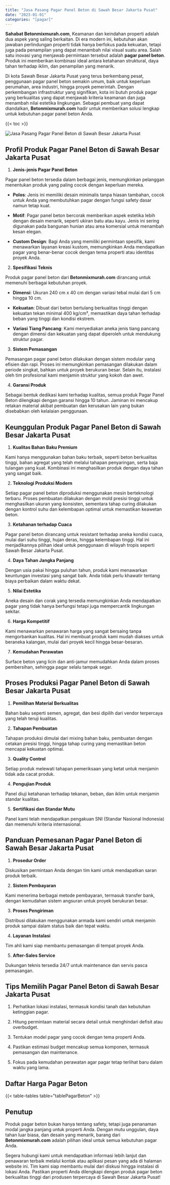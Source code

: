 ```yaml
---
title: "Jasa Pasang Pagar Panel Beton di Sawah Besar Jakarta Pusat"
date: "2023-01-01"
categories: "[pagar]"
---
```


**Sahabat Betonmixmurah.com**, Keamanan dan keindahan properti adalah dua aspek yang saling berkaitan. Di era modern ini, kebutuhan akan jawaban perlindungan properti tidak hanya berfokus pada kekuatan, tetapi juga pada penampilan yang dapat menambah nilai visual suatu area. Salah satu inovasi yang menjawab permintaan tersebut adalah **pagar panel beton**. Produk ini memberikan kombinasi ideal antara ketahanan struktural, daya tahan terhadap iklim, dan penampilan yang menarik.  

Di kota Sawah Besar Jakarta Pusat yang terus berkembang pesat, penggunaan pagar panel beton semakin umum, baik untuk keperluan perumahan, area industri, hingga proyek pemerintah. Dengan perkembangan infrastruktur yang signifikan, kota ini butuh produk pagar yang berkualitas yang dapat menjawab kriteria keamanan dan juga menambah nilai estetika lingkungan. Sebagai pembuat yang dapat diandalkan, **Betonmixmurah.com** hadir untuk memberikan solusi lengkap untuk kebutuhan pagar panel beton Anda.

{{< toc >}}

![Jasa Pasang Pagar Panel Beton di Sawah Besar Jakarta Pusat](/images/pagar/pagar-beton-09.jpg)

## Profil Produk Pagar Panel Beton di Sawah Besar Jakarta Pusat

1. **Jenis-jenis Pagar Panel Beton**  

Pagar panel beton tersedia dalam berbagai jenis, memungkinkan pelanggan menentukan produk yang paling cocok dengan keperluan mereka.  

- **Polos**: Jenis ini memiliki desain minimalis tanpa hiasan tambahan, cocok untuk Anda yang membutuhkan pagar dengan fungsi safety dasar namun tetap kuat.  

- **Motif**: Pagar panel beton bercorak memberikan aspek estetika lebih dengan desain menarik, seperti ukiran batu atau kayu. Jenis ini sering digunakan pada bangunan hunian atau area komersial untuk menambah kesan elegan.  

- **Custom Design**: Bagi Anda yang memiliki permintaan spesifik, kami menawarkan layanan kreasi kustom, memungkinkan Anda mendapatkan pagar yang benar-benar cocok dengan tema properti atau identitas proyek Anda.  

2. **Spesifikasi Teknis**  

Produk pagar panel beton dari **Betonmixmurah.com** dirancang untuk memenuhi berbagai kebutuhan proyek.  

- **Dimensi**: Ukuran 240 cm x 40 cm dengan variasi tebal mulai dari 5 cm hingga 10 cm.  

- **Kekuatan**: Dibuat dari beton bertulang berkualitas tinggi dengan kekuatan tekan minimal 400 kg/cm², memastikan daya tahan terhadap beban yang tinggi dan kondisi ekstrem.  

- **Variasi Tiang Pancang**: Kami menyediakan aneka jenis tiang pancang dengan dimensi dan kekuatan yang dapat diperoleh untuk mendukung struktur pagar.  

3. **Sistem Pemasangan**  

Pemasangan pagar panel beton dilakukan dengan sistem modular yang efisien dan rapi. Proses ini memungkinkan pemasangan dilakukan dalam periode singkat, bahkan untuk proyek berukuran besar. Selain itu, instalasi oleh tim profesional kami menjamin struktur yang kokoh dan awet.  

4. **Garansi Produk**  

Sebagai bentuk dedikasi kami terhadap kualitas, semua produk Pagar Panel Beton dilengkapi dengan garansi hingga 10 tahun. Jaminan ini mencakup retakan material akibat pembuatan dan kerusakan lain yang bukan disebabkan oleh kelalaian penggunaan.

## Keunggulan Produk Pagar Panel Beton di Sawah Besar Jakarta Pusat 

1. **Kualitas Bahan Baku Premium**  

Kami hanya menggunakan bahan baku terbaik, seperti beton berkualitas tinggi, bahan agregat yang telah melalui tahapan penyaringan, serta baja tulangan yang kuat. Kombinasi ini menghasilkan produk dengan daya tahan yang sangat baik.  

2. **Teknologi Produksi Modern**  

Setiap pagar panel beton diproduksi menggunakan mesin berteknologi terbaru. Proses pembuatan dilakukan dengan mold presisi tinggi untuk menghasilkan ukuran yang konsisten, sementara tahap curing dilakukan dengan kontrol suhu dan kelembapan optimal untuk memastikan keawetan beton.  

3. **Ketahanan terhadap Cuaca**  

Pagar panel beton dirancang untuk resistant terhadap aneka kondisi cuaca, mulai dari suhu tinggi, hujan deras, hingga kelembapan tinggi. Hal ini menjadikannya pilihan ideal untuk penggunaan di wilayah tropis seperti Sawah Besar Jakarta Pusat.  

4. **Daya Tahan Jangka Panjang**  

Dengan usia pakai hingga puluhan tahun, produk kami menawarkan keuntungan investasi yang sangat baik. Anda tidak perlu khawatir tentang biaya perbaikan dalam waktu dekat.  

5. **Nilai Estetika**  

Aneka desain dan corak yang tersedia memungkinkan Anda mendapatkan pagar yang tidak hanya berfungsi tetapi juga mempercantik lingkungan sekitar.  

6. **Harga Kompetitif**  

Kami menawarkan penawaran harga yang sangat bersaing tanpa mengorbankan kualitas. Hal ini membuat produk kami mudah diakses untuk beraneka kalangan, mulai dari proyek kecil hingga besar-besaran.  

7. **Kemudahan Perawatan**  

Surface beton yang licin dan anti-jamur memudahkan Anda dalam proses pembersihan, sehingga pagar selalu tampak segar.

## Proses Produksi Pagar Panel Beton di Sawah Besar Jakarta Pusat

1. **Pemilihan Material Berkualitas**  

Bahan baku seperti semen, agregat, dan besi dipilih dari vendor terpercaya yang telah teruji kualitas.

2. **Tahapan Pembuatan**  

Tahapan produksi dimulai dari mixing bahan baku, pembuatan dengan cetakan presisi tinggi, hingga tahap curing yang memastikan beton mencapai kekuatan optimal.

3. **Quality Control**  

Setiap produk melewati tahapan pemeriksaan yang ketat untuk menjamin tidak ada cacat produk.

4. **Pengujian Produk**  

Panel diuji ketahanan terhadap tekanan, beban, dan iklim untuk menjamin standar kualitas.

5. **Sertifikasi dan Standar Mutu**  

Panel kami telah mendapatkan pengakuan SNI (Standar Nasional Indonesia) dan memenuhi kriteria internasional.

## Panduan Pemesanan Pagar Panel Beton di Sawah Besar Jakarta Pusat

1. **Prosedur Order**  

Diskusikan permintaan Anda dengan tim kami untuk mendapatkan saran produk terbaik.

2. **Sistem Pembayaran**  

Kami menerima berbagai metode pembayaran, termasuk transfer bank, dengan kemudahan sistem angsuran untuk proyek berukuran besar.

3. **Proses Pengiriman**  

Distribusi dilakukan menggunakan armada kami sendiri untuk menjamin produk sampai dalam status baik dan tepat waktu.

4. **Layanan Instalasi**  

Tim ahli kami siap membantu pemasangan di tempat proyek Anda.

5. **After-Sales Service**  

Dukungan teknis tersedia 24/7 untuk maintenance dan servis pasca pemasangan.

## Tips Memilih Pagar Panel Beton di Sawah Besar Jakarta Pusat

1. Perhatikan lokasi instalasi, termasuk kondisi tanah dan kebutuhan ketinggian pagar.  

2. Hitung permintaan material secara detail untuk menghindari defisit atau overbudget.  

3. Tentukan model pagar yang cocok dengan tema properti Anda.  

4. Pastikan estimasi budget mencakup semua komponen, termasuk pemasangan dan maintenance.  

5. Fokus pada kemudahan perawatan agar pagar tetap terlihat baru dalam waktu yang lama.

## Daftar Harga Pagar Beton

{{< table-tables table="tablePagarBeton" >}}

## Penutup

Produk pagar beton bukan hanya tentang safety, tetapi juga penanaman modal jangka panjang untuk properti Anda. Dengan mutu unggulan, daya tahan luar biasa, dan desain yang menarik, barang dari **Betonmixmurah.com** adalah pilihan ideal untuk semua kebutuhan pagar Anda.  

Segera hubungi kami untuk mendapatkan informasi lebih lanjut dan penawaran terbaik melalui kontak atau aplikasi pesan yang ada di halaman website ini. Tim kami siap membantu mulai dari diskusi hingga instalasi di lokasi Anda. Pastikan properti Anda dilengkapi dengan produk pagar beton berkualitas tinggi dari produsen terpercaya di Sawah Besar Jakarta Pusat!